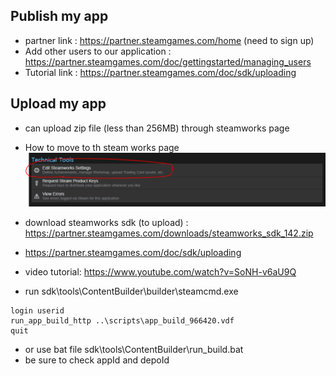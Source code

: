 ## Publish my app
* partner link : https://partner.steamgames.com/home (need to sign up)
* Add other users to our application : https://partner.steamgames.com/doc/gettingstarted/managing_users
* Tutorial link : https://partner.steamgames.com/doc/sdk/uploading

## Upload my app 
* can upload zip file (less than 256MB) through steamworks page 
* How to move to th steam works page
![image](https://github.com/westside/study/blob/master/images/steamworks-1.PNG)
* download steamworks sdk (to upload) : https://partner.steamgames.com/downloads/steamworks_sdk_142.zip
* https://partner.steamgames.com/doc/sdk/uploading
* video tutorial: https://www.youtube.com/watch?v=SoNH-v6aU9Q

* run sdk\tools\ContentBuilder\builder\steamcmd.exe
```
login userid
run_app_build_http ..\scripts\app_build_966420.vdf
quit

```
* or use bat file sdk\tools\ContentBuilder\run_build.bat
* be sure to check appId and depoId
   

